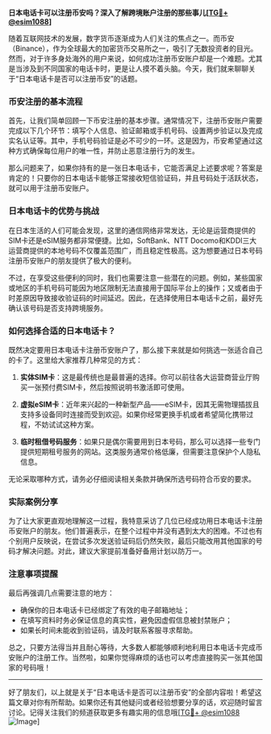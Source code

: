 **日本电话卡可以注册币安吗？深入了解跨境账户注册的那些事儿[[TG💪+ @esim1088](https://t.me/s/esim1088)]**

随着互联网技术的发展，数字货币逐渐成为人们关注的焦点之一。而币安（Binance），作为全球最大的加密货币交易所之一，吸引了无数投资者的目光。然而，对于许多身处海外的用户来说，如何成功注册币安账户却是一个难题。尤其是当涉及到不同国家的电话卡时，更是让人摸不着头脑。今天，我们就来聊聊关于“日本电话卡是否可以注册币安”的话题。

### 币安注册的基本流程

首先，让我们简单回顾一下币安注册的基本步骤。通常情况下，注册币安账户需要完成以下几个环节：填写个人信息、验证邮箱或手机号码、设置两步验证以及完成实名认证等。其中，手机号码验证是必不可少的一环。这是因为，币安希望通过这种方式确保每位用户的唯一性，并防止恶意注册行为的发生。

那么问题来了，如果你持有的是一张日本电话卡，它能否满足上述要求呢？答案是肯定的！只要你的日本电话卡能够正常接收短信验证码，并且号码处于活跃状态，就可以用于注册币安账户。

### 日本电话卡的优势与挑战

在日本生活的人们可能会发现，这里的通信网络非常发达，无论是运营商提供的SIM卡还是eSIM服务都非常便捷。比如，SoftBank、NTT Docomo和KDDI三大运营商提供的本地号码不仅覆盖范围广，而且稳定性极高。这为想要通过日本号码注册币安账户的朋友提供了极大的便利。

不过，在享受这些便利的同时，我们也需要注意一些潜在的问题。例如，某些国家或地区的手机号码可能因为地区限制无法直接用于国际平台上的操作；又或者由于时差原因导致接收验证码的时间延迟。因此，在选择使用日本电话卡之前，最好先确认该号码是否支持跨境服务。

### 如何选择合适的日本电话卡？

既然决定要用日本电话卡注册币安账户了，那么接下来就是如何挑选一张适合自己的卡了。这里给大家推荐几种常见的方式：

1. **实体SIM卡**：这是最传统也是最普遍的选择。你可以前往各大运营商营业厅购买一张预付费SIM卡，然后按照说明书激活即可使用。
   
2. **虚拟eSIM卡**：近年来兴起的一种新型产品——eSIM卡，因其无需物理插拔且支持多设备同时连接而受到欢迎。如果你经常更换手机或者希望简化携带过程，不妨试试这种方案。
   
3. **临时租借号码服务**：如果只是偶尔需要用到日本号码，那么可以选择一些专门提供短期租号服务的网站。这类服务通常价格低廉，但需要注意保护个人隐私信息。

无论采取哪种方式，请务必仔细阅读相关条款并确保所选号码符合币安的要求。

### 实际案例分享

为了让大家更直观地理解这一过程，我特意采访了几位已经成功用日本电话卡注册币安账户的朋友。他们普遍表示，在整个过程中并没有遇到太大的困难。不过也有个别用户反映说，在尝试多次发送验证码后仍然失败，最后只能改用其他国家的号码才解决问题。对此，建议大家提前准备好备用计划以防万一。

### 注意事项提醒

最后再强调几点需要注意的地方：
- 确保你的日本电话卡已经绑定了有效的电子邮箱地址；
- 在填写资料时务必保证信息的真实性，避免因虚假信息被封禁账户；
- 如果长时间未能收到验证码，请及时联系客服寻求帮助。

总之，只要方法得当并且耐心等待，大多数人都能够顺利地利用日本电话卡完成币安账户的注册工作。当然啦，如果你觉得麻烦的话也可以考虑直接购买一张其他国家的号码哦！

---

好了朋友们，以上就是关于“日本电话卡是否可以注册币安”的全部内容啦！希望这篇文章对你有所帮助。如果你还有其他疑问或者经验想要分享的话，欢迎随时留言讨论。记得关注我们的频道获取更多有趣实用的信息哦[[TG💪+ @esim1088](https://t.me/s/esim1088) ![Image](https://i.postimg.cc/4NQfJmqS/Snipaste-2025-05-13-00-14-12.png)]